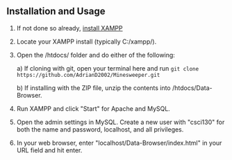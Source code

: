 ## Installation and Usage
1. If not done so already, [install XAMPP](https://www.apachefriends.org/)
2. Locate your XAMPP install (typically C:/xampp/).
3. Open the /htdocs/ folder and do either of the following:

   a) If cloning with git, open your terminal here and run `git clone https://github.com/AdrianD2002/Minesweeper.git`
   
   b) If installing with the ZIP file, unzip the contents into /htdocs/Data-Browser.

5. Run XAMPP and click "Start" for Apache and MySQL.
6. Open the admin settings in MySQL. Create a new user with "csci130" for both the name and password, localhost, and all privileges.
7. In your web browser, enter "localhost/Data-Browser/index.html" in your URL field and hit enter.
